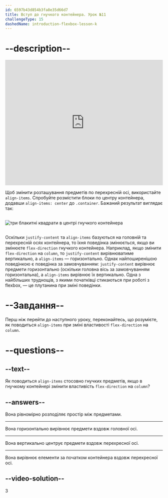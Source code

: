 ```yaml
---
id: 6597b43d854b3fa8e35d66d7
title: Вступ до гнучкого контейнера. Урок №11
challengeType: 15
dashedName: introduction-flexbox-lesson-k
---
```


# --description--

<iframe allowfullscreen="true" allowpaymentrequest="true"
style="width: 100%; overflow:hidden; display:block;"
allowtransparency="true" class="cp_embed_iframe " frameborder="0" height="400" width="100%" name="cp_embed_1" scrolling="no" src="https://codepen.io/TheOdinProjectExamples/embed/MWoyBzR?height=400&amp;default-tab=html%2Cresult&amp;slug-hash=MWoyBzR&amp;editable=true&amp;user=TheOdinProjectExamples&amp;name=cp_embed_1" title="Вставка CodePen" loading="lazy" id="cp_embed_MWoyBzR"></iframe>

Щоб змінити розташування предметів по перехресній осі, використайте `align-items`. Спробуйте розмістити блоки по центру контейнера, додавши `align-items: center` до `.container`. Бажаний результат виглядає так:

<img src="https://cdn.freecodecamp.org/curriculum/odin-project/flex-box/flexbox-06.png" alt="три блакитні квадрати в центрі гнучкого контейнера" style="margin: 15px 0" />

Оскільки `justify-content` та `align-items` базуються на головній та перехресній осях контейнера, то їхня поведінка змінюється, якщо ви змінюєте `flex-direction` гнучкого контейнера. Наприклад, якщо змінити `flex-direction` на `column`, то `justify-content` вирівнюватиме вертикально, а `align-items` — горизонтально. Однак найпоширенішою поведінкою є поведінка за замовчуванням: `justify-content` вирівнює предмети горизонтально (оскільки головна вісь за замовчуванням горизонтальна), а `align-items` вирівнює їх вертикально. Одна з найбільших труднощів, з якими початківці стикаються при роботі з flexbox, — це плутанина при зміні поведінки.

# --Завдання--

Перш ніж перейти до наступного уроку, переконайтесь, що розумієте, як поводиться `align-items` при зміні властивості `flex-direction` на `column`.

# --questions--

## --text--

Як поводиться `align-items` стосовно гнучких предметів, якщо в гнучкому контейнері змінити властивість `flex-direction` на `column`?

## --answers--

Вона рівномірно розподіляє простір між предметами.

---

Вона горизонтально вирівнює предмети вздовж головної осі.

---

Вона вертикально центрує предмети вздовж перехресної осі.

---

Вона вирівнює елементи за початком контейнера вздовж перехресної осі.

## --video-solution--

3
